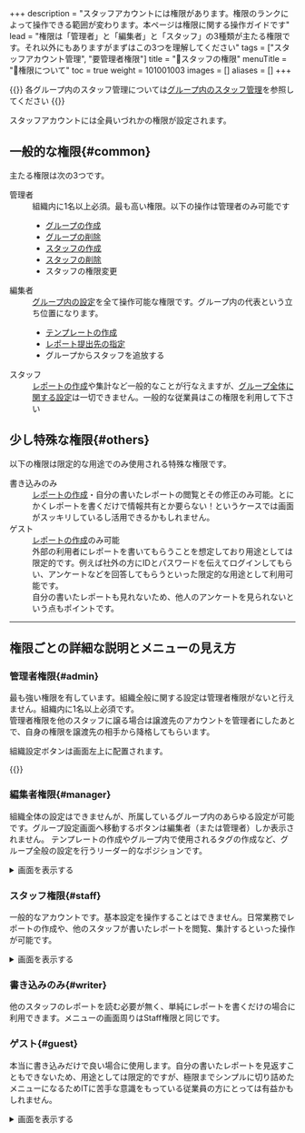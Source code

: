 +++
description = "スタッフアカウントには権限があります。権限のランクによって操作できる範囲が変わります。本ページは権限に関する操作ガイドです"
lead = "権限は「管理者」と「編集者」と「スタッフ」の3種類が主たる権限です。それ以外にもありますがまずはこの3つを理解してください"
tags = ["スタッフアカウント管理", "要管理者権限"]
title = "🔑スタッフの権限"
menuTitle = "🔑権限について"
toc = true
weight = 101001003
images = []
aliases = []
+++


{{<info>}}
各グループ内のスタッフ管理については[グループ内のスタッフ管理](/docs/manual/initial-setting/staff-local/_about/)を参照してください
{{</info>}}

スタッフアカウントには全員いづれかの権限が設定されます。  

## 一般的な権限{#common}

主たる権限は次の3つです。

<dl class="basic">
<dt>管理者</dt>
<dd>
組織内に1名以上必須。最も高い権限。以下の操作は管理者のみ可能です
<ul>
<li><a href="/docs/manual/initial-setting/make-group/">グループの作成</a></li>
<li><a href="/docs/manual/remove/group/">グループの削除</a></li>
<li><a href="/docs/manual/initial-setting/staff/make/">スタッフの作成</a></li>
<li><a href="/docs/manual/remove/staff/">スタッフの削除</a></li>
<li>スタッフの権限変更</li>
</ul>
</dd>
<dt>編集者</dt>
<dd>
<a href="/docs/manual/initial-setting/setting-group/">グループ内の設定</a>を全て操作可能な権限です。グループ内の代表という立ち位置になります。
<ul>
<li><a href="/docs/manual/initial-setting/template/make/">テンプレートの作成</a></li>
<li><a href="/docs/manual/initial-setting/staff-local/dist/">レポート提出先の指定</a></li>
<li>グループからスタッフを追放する</li>
</dd>
<dt>スタッフ</dt>
<dd><a href="/docs/manual/write-report/write/">レポートの作成</a>や集計など一般的なことが行なえますが、<a href="/docs/manual/initial-setting/setting-group/">グループ全体に関する設定</a>は一切できません。一般的な従業員はこの権限を利用して下さい</dd>
</dl>






## 少し特殊な権限{#others}

以下の権限は限定的な用途でのみ使用される特殊な権限です。

<dl class="basic">
<dt>書き込みのみ</dt>
<dd><a href="/docs/manual/write-report/write/">レポートの作成</a>・自分の書いたレポートの閲覧とその修正のみ可能。とにかくレポートを書くだけで情報共有とか要らない！というケースでは画面がスッキリしているし活用できるかもしれません。</dd>
<dt>ゲスト</dt>
<dd>
<a href="/docs/manual/write-report/write/">レポートの作成</a>のみ可能<br>
外部の利用者にレポートを書いてもらうことを想定しており用途としては限定的です。例えば社外の方にIDとパスワードを伝えてログインしてもらい、アンケートなどを回答してもらうといった限定的な用途として利用可能です。<br>
自分の書いたレポートも見れないため、他人のアンケートを見られないという点もポイントです。
</dd>
</dl>


---


## 権限ごとの詳細な説明とメニューの見え方

### 管理者権限{#admin}

最も強い権限を有しています。組織全般に関する設定は管理者権限がないと行えません。組織内に1名以上必須です。  
管理者権限を他のスタッフに譲る場合は譲渡先のアカウントを管理者にしたあとで、自身の権限を譲渡先の相手から降格してもらいます。

<div id="rootSettingBtn">

組織設定ボタンは画面左上に配置されます。  

{{<icatch filename="admin" msg="管理者だけメニューに「組織設定」が表示されます" alice="here">}}

</div>

### 編集者権限{#manager}

組織全体の設定はできませんが、所属しているグループ内のあらゆる設定が可能です。グループ設定画面へ移動するボタンは編集者（または管理者）しか表示されません。
テンプレートの作成やグループ内で使用されるタグの作成など、グループ全般の設定を行うリーダー的なポジションです。  

<details>
  <summary>画面を表示する</summary>

{{<icatch filename="manager" msg="編集者の画面では「組織設定」が表示されません" alice="ok">}}

</details>


### スタッフ権限{#staff}

一般的なアカウントです。基本設定を操作することはできません。日常業務でレポートの作成や、他のスタッフが書いたレポートを閲覧、集計するといった操作が可能です。

<details>
  <summary>画面を表示する</summary>

{{<icatch filename="staff" msg="スタッフと書き込みのみ権限は設定に関するメニューが見えないよ" alice="book">}}

</details>

### 書き込みのみ{#writer}

他のスタッフのレポートを読む必要が無く、単純にレポートを書くだけの場合に利用できます。メニューの画面周りはStaff権限と同じです。

### ゲスト{#guest}

本当に書き込みだけで良い場合に使用します。自分の書いたレポートを見返すこともできないため、用途としては限定的ですが、極限までシンプルに切り詰めたメニューになるためITに苦手な意識をもっている従業員の方にとっては有益かもしれません。

<details>
  <summary>画面を表示する</summary>

{{<icatch filename="guest" msg="ゲストはできることが少ない＝ボタンが少なくて見やすいね" alice="ok">}}

</details>
